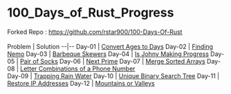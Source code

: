 # 100_Days_of_Rust_Progress
Forked Repo : https://github.com/rstar900/100-Days-Of-Rust
<br>
<br>
Problem | Solution
--|--
Day-01 | [Convert Ages to Days](https://github.com/rstar900/100-Days-Of-Rust/tree/main/Week-01/Day-01_Convert-Ages-To-Days)
Day-02 | [Finding Nemo](https://github.com/rstar900/100-Days-Of-Rust/tree/main/Week-01/Day-02_Finding-Nemo)
Day-03 | [Barbeque Skewers](https://github.com/rstar900/100-Days-Of-Rust/tree/main/Week-01/Day-03_Barbecue-Skewers)
Day-04 | [Is Johny Making Progress](https://github.com/rstar900/100-Days-Of-Rust/tree/main/Week-01/Day-04_Is-Johnny-Making-Progress)
Day-05 | [Pair of Socks](https://github.com/rstar900/100-Days-Of-Rust/tree/main/Week-01/Day-05_Pair-Of-Socks)
Day-06 | [Next Prime](https://github.com/rstar900/100-Days-Of-Rust/tree/main/Week-01/Day-06_Next-Prime)
Day-07 | [Merge Sorted Arrays](https://github.com/rstar900/100-Days-Of-Rust/tree/main/Week-01/Day-07_Merge-Sorted-Array)
Day-08 | [Letter Combinations of a Phone Number](https://github.com/rstar900/100-Days-Of-Rust/tree/main/Week-02/Day-08_Letter-Combinations-Of-A-Phone-Number)  
Day-09 | [Trapping Rain Water](https://github.com/rstar900/100-Days-Of-Rust/tree/main/Week-02/Day-09_Trapping-Rain-Water)
Day-10 | [Unique Binary Search Tree](https://github.com/rstar900/100-Days-Of-Rust/tree/main/Week-02/Day-10_Unique-Binary-Search-Trees)
Day-11 | [Restore IP Addresses](https://github.com/rstar900/100-Days-Of-Rust/tree/main/Week-02/Day-11_Restore-IP-Addresses) 
Day-12 | [Mountains or Valleys](https://github.com/rstar900/100-Days-Of-Rust/tree/main/Week-02/Day-12_Mountains_And_Valleys)
